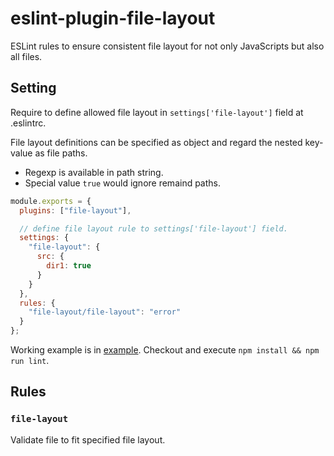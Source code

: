 # eslint-plugin-file-layout

ESLint rules to ensure consistent file layout for not only JavaScripts but also all files.

## Setting

Require to define allowed file layout in `settings['file-layout']` field at .eslintrc.

File layout definitions can be specified as object and regard the nested key-value as file paths.

* Regexp is available in path string.
* Special value `true` would ignore remaind paths.

```js
module.exports = {
  plugins: ["file-layout"],

  // define file layout rule to settings['file-layout'] field.
  settings: {
    "file-layout": {
      src: {
        dir1: true
      }
    }
  },
  rules: {
    "file-layout/file-layout": "error"
  }
};
```

Working example is in [example](./example).
Checkout and execute `npm install && npm run lint`.

## Rules

### `file-layout`

Validate file to fit specified file layout.

